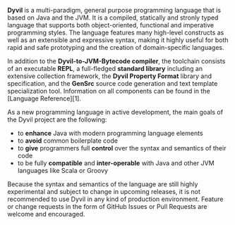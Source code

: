 **Dyvil** is a multi-paradigm, general purpose programming language that is based on Java and the JVM.
It is a compiled, statically and stronly typed language that supports both object-oriented, functional and imperative
programming styles. The language features many high-level constructs as well as an extensible and expressive syntax,
making it highly useful for both rapid and safe prototyping and the creation of domain-specific languages.

In addition to the **Dyvil-to-JVM-Bytecode compiler**, the toolchain consists of an executable **REPL**, a full-fledged
**standard library** including an extensive collection framework, the **Dyvil Property Format** library and
specification, and the **GenSrc** source code generation and text template specialization tool. Information on all
components can be found in the [Language Reference][1].

As a new programming language in active development, the main goals of the Dyvil project are the following:

- to **enhance** Java with modern programming language elements
- to **avoid** common boilerplate code
- to **give** programmers full **control** over the syntax and semantics of their code
- to be fully **compatible** and **inter-operable** with Java and other JVM languages like Scala or Groovy

Because the syntax and semantics of the language are still highly experimental and subject to change in upcoming
releases, it is not recommended to use Dyvil in any kind of production environment. Feature or change requests in the
form of GitHub Issues or Pull Requests are welcome and encouraged.